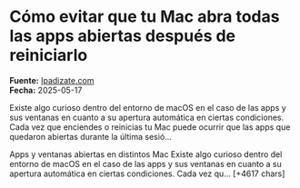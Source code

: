 # Cómo evitar que tu Mac abra todas las apps abiertas después de reiniciarlo

**Fuente:** [Ipadizate.com](https://ipadizate.com/mac/como-evitar-que-tu-mac-abra-todas-las-apps-abiertas-despues-de-reiniciarlo)  
**Fecha:** 2025-05-17

Existe algo curioso dentro del entorno de macOS en el caso de las apps y sus ventanas en cuanto a su apertura automática en ciertas condiciones. Cada vez que enciendes o reinicias tu Mac puede ocurrir que las apps que quedaron abiertas durante la última sesió…

Apps y ventanas abiertas en distintos Mac
Existe algo curioso dentro del entorno de macOS en el caso de las apps y sus ventanas en cuanto a su apertura automática en ciertas condiciones. Cada vez qu… [+4617 chars]
